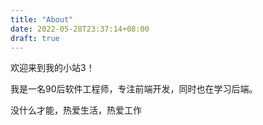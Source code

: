 ```yaml
---
title: "About"
date: 2022-05-28T23:37:14+08:00
draft: true
---
```


欢迎来到我的小站3！

我是一名90后软件工程师，专注前端开发，同时也在学习后端。

没什么才能，热爱生活，热爱工作


